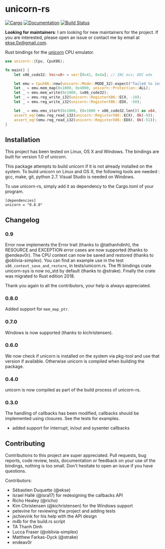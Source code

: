 # unicorn-rs

[![Cargo](https://img.shields.io/crates/v/unicorn.svg)](https://crates.io/crates/unicorn)
[![Documentation](https://docs.rs/unicorn/badge.svg)](https://docs.rs/unicorn)
[![Build Status](https://api.travis-ci.org/ekse/unicorn-rs.svg?branch=master)](https://travis-ci.org/ekse/unicorn-rs)

**Looking for maintainers**: I am looking for new maintainers for the project. If you are interested, please open an issue or contact me by email at ekse.0x@gmail.com.

Rust bindings for the [unicorn](http://www.unicorn-engine.org/) CPU emulator.

```rust
use unicorn::{Cpu, CpuX86};

fn main() {
    let x86_code32: Vec<u8> = vec![0x41, 0x4a]; // INC ecx; DEC edx

    let emu = CpuX86::new(unicorn::Mode::MODE_32).expect("failed to instantiate emulator");
    let _ = emu.mem_map(0x1000, 0x4000, unicorn::Protection::ALL);
    let _ = emu.mem_write(0x1000, &x86_code32);
    let _ = emu.reg_write_i32(unicorn::RegisterX86::ECX, -10);
    let _ = emu.reg_write_i32(unicorn::RegisterX86::EDX, -50);

    let _ = emu.emu_start(0x1000, (0x1000 + x86_code32.len()) as u64, 10 * unicorn::SECOND_SCALE, 1000);
    assert_eq!(emu.reg_read_i32(unicorn::RegisterX86::ECX), Ok(-9));
    assert_eq!(emu.reg_read_i32(unicorn::RegisterX86::EDX), Ok(-51));
}
```

## Installation

This project has been tested on Linux, OS X and Windows. The bindings are built for version 1.0 of
unicorn.

This package attempts to build unicorn if it is not already installed on the system. To build
unicorn on Linux and OS X, the following tools are needed : gcc, make, git, python 2.7. Visual
Studio is needed on Windows.

To use unicorn-rs, simply add it as dependency to the Cargo.toml of your program.

```
[dependencies]
unicorn = "0.8.0"
```

## Changelog

### 0.9

Error now implements the Error trait (thanks to @tathanhdinh), the RESOURCE and EXCEPTION
error cases are now supported (thanks to @endeav0r). The CPU context can now be
saved and restored (thanks to @oblivia-simplex). You can find an example use in the
test `x86_context_save_and_restore`, in tests/unicorn.rs. The ffi bindings crate 
unicorn-sys is now no_std by default (thanks to @strake). Finally the crate was migrated
to Rust edition 2018.

Thank you again to all the contributors, your help is always appreciated.

### 0.8.0

Added support for `mem_map_ptr`.

### 0.7.0

Windows is now supported (thanks to kichristensen).

### 0.6.0

We now check if unicorn is installed on the system via pkg-tool and use that version if available.
Otherwise unicorn is compiled when building the package.

### 0.4.0

unicorn is now compiled as part of the build process of unicorn-rs.

### 0.3.0

The handling of callbacks has been modified, callbacks should be implemented using closures. See
the tests for examples.

- added support for interrupt, in/out and sysenter callbacks


## Contributing

Contributions to this project are super appreciated. Pull requests, bug reports, code review, tests,
documentation or feedback on your use of the bindings, nothing is too small. Don't hesitate to open
an issue if you have questions.

Contributors:

- Sébastien Duquette (@ekse)
- Israel Hallé (@isra17) for redesigning the callbacks API
- Richo Healey (@richo)
- Kim Christensen (@kichristensen) for the Windows support
- petevine for reviewing the project and adding tests
- jschievink for his help with the API design
- m4b for the build.rs script
- TA Thanh Dinh
- Lucca Fraser (@oblivia-simplex)
- Matthew Farkas-Dyck (@strake)
- endeav0r 

